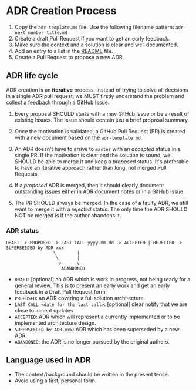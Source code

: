 # ADR Creation Process

1. Copy the `adr-template.md` file. Use the following filename pattern: `adr-next_number-title.md`
1. Create a draft Pull Request if you want to get an early feedback.
1. Make sure the context and a solution is clear and well documented.
1. Add an entry to a list in the [README](./README.md) file.
1. Create a Pull Request to propose a new ADR.


## ADR life cycle

ADR creation is an **iterative** process. Instead of trying to solve all decisions in a single ADR pull request, we MUST firstly understand the problem and collect a feedback through a GitHub Issue.

1. Every proposal SHOULD starts with a new GitHub Issue or be a result of existing Issues. The issue should contain just a brief proposal summary.

1. Once the motivation is validated, a GitHub Pull Request (PR) is created with a new document based on the `adr-template.md`.

1. An ADR doesn't have to arrive to `master` with an _accepted_ status in a single PR. If the motivation is clear and the solution is sound, we SHOULD be able to merge it and keep a _proposed_ status. It's preferable to have an iterative approach rather than long, not merged Pull Requests.

1. If a _proposed_ ADR is merged, then it should clearly document outstanding issues either in ADR document notes or in a GitHub Issue.

1. The PR SHOULD always be merged. In the case of a faulty ADR, we still want to  merge it with a _rejected_ status. The only time the ADR SHOULD NOT be merged is if the author abandons it.


### ADR status

```
DRAFT -> PROPOSED -> LAST CALL yyyy-mm-dd -> ACCEPTED | REJECTED -> SUPERSEEDED by ADR-xxx
                  \        |
                   \       |
                    v      v
                     ABANDONED
```


+ `DRAFT`: [optional] an ADR which is work in progress, not being ready for a general review. This is to present an early work and get an early feedback in a Draft Pull Request form.
+ `PROPOSED`: an ADR covering a full solution architecture.
+ `LAST CALL <date for the last call>`: [optional] clear notify that we are close to accept updates
+ `ACCEPTED`: ADR which will represent a currently implemented or to be implemented architecture design.
+ `SUPERSEEDED by ADR-xxx`: ADR which has been superseded by a new ADR.
+ `ABANDONED`: the ADR is no longer pursued by the original authors.


## Language used in ADR

+ The context/background should be written in the present tense.
+ Avoid using a first, personal form.
